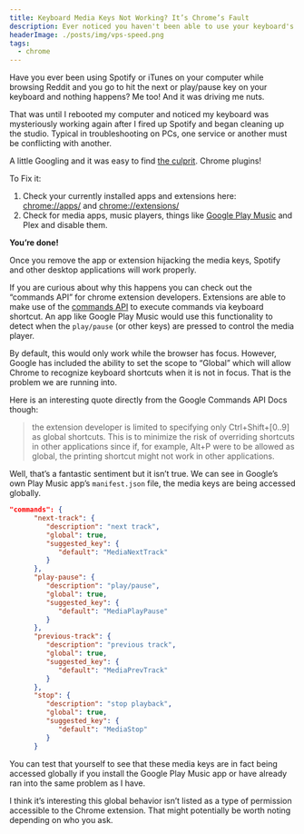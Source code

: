 ```yaml
---
title: Keyboard Media Keys Not Working? It’s Chrome’s Fault
description: Ever noticed you haven't been able to use your keyboard's media keys to play and pause music while chrome is open? Let's see why.
headerImage: ./posts/img/vps-speed.png
tags:
  - chrome
---
```


Have you ever been using Spotify or iTunes on your computer while browsing Reddit and you go to hit the next or play/pause key on your keyboard and nothing happens? Me too! And it was driving me nuts.

That was until I rebooted my computer and noticed my keyboard was mysteriously working again after I fired up Spotify and began cleaning up the studio. Typical in troubleshooting on PCs, one service or another must be conflicting with another.

A little Googling and it was easy to find [the culprit](https://developer.chrome.com/apps/commands). Chrome plugins!

To Fix it:

1. Check your currently installed apps and extensions here: [chrome://apps/](chrome://apps/) and [chrome://extensions/](chrome://extensions/)
2. Check for media apps, music players, things like [Google Play Music](https://chrome.google.com/webstore/detail/google-play-music/fahmaaghhglfmonjliepjlchgpgfmobi/related) and Plex and disable them.

<nuxt-picture src="./posts/img/Play-Music-Extension.jpg" width="500px" fit="contain"></nuxt-picture>

**You’re done!**

Once you remove the app or extension hijacking the media keys, Spotify and other desktop applications will work properly.

If you are curious about why this happens you can check out the “commands API” for chrome extension developers. Extensions are able to make use of the [commands API](https://developer.chrome.com/apps/commands) to execute commands via keyboard shortcut. An app like Google Play Music would use this functionality to detect when the `play/pause` (or other keys) are pressed to control the media player.

By default, this would only work while the browser has focus. However, Google has included the ability to set the scope to “Global” which will allow Chrome to recognize keyboard shortcuts when it is not in focus. That is the problem we are running into.

Here is an interesting quote directly from the Google Commands API Docs though:

> the extension developer is limited to specifying only Ctrl+Shift+[0..9] as global shortcuts. This is to minimize the risk of overriding shortcuts in other applications since if, for example, Alt+P were to be allowed as global, the printing shortcut might not work in other applications.

Well, that’s a fantastic sentiment but it isn’t true. We can see in Google’s own Play Music app’s `manifest.json` file, the media keys are being accessed globally.

```json
"commands": {
      "next-track": {
         "description": "next track",
         "global": true,
         "suggested_key": {
            "default": "MediaNextTrack"
         }
      },
      "play-pause": {
         "description": "play/pause",
         "global": true,
         "suggested_key": {
            "default": "MediaPlayPause"
         }
      },
      "previous-track": {
         "description": "previous track",
         "global": true,
         "suggested_key": {
            "default": "MediaPrevTrack"
         }
      },
      "stop": {
         "description": "stop playback",
         "global": true,
         "suggested_key": {
            "default": "MediaStop"
         }
      }
```

You can test that yourself to see that these media keys are in fact being accessed globally if you install the Google Play Music app or have already ran into the same problem as I have.

I think it’s interesting this global behavior isn’t listed as a type of permission accessible to the Chrome extension. That might potentially be worth noting depending on who you ask.

<nuxt-picture src="./posts/img/Google-Play-Music-Permissions.jpg" fit="contain"></nuxt-picture>